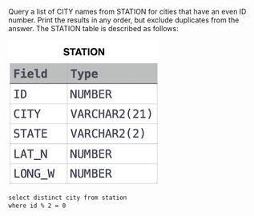 Query a list of CITY names from STATION for cities that have an even ID number. Print the results in any order, but exclude duplicates from the answer.
The STATION table is described as follows:

![img_1.png](img_1.png)


```roomsql
select distinct city from station
where id % 2 = 0
```